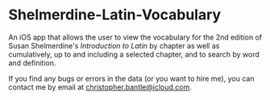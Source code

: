 # Shelmerdine-Latin-Vocabulary

An iOS app that allows the user to view the vocabulary for the 2nd edition of Susan Shelmerdine's *Introduction to Latin* by chapter as well as cumulatively, up to and including a selected chapter, and to search by word and definition.

If you find any bugs or errors in the data (or you want to hire me), you can contact me by email at <christopher.bantle@icloud.com>.
